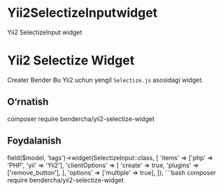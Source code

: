 # Yii2SelectizeInputwidget
Yii2 SelectizeInput widget

# Yii2 Selectize Widget
Creater Bender
Bu Yii2 uchun yengil `Selectize.js` asosidagi widget.

## O‘rnatish
composer require bendercha/yii2-selectize-widget

## Foydalanish

<?php
use bender\selectize\SelectizeInput;

echo $form->field($model, 'tags')->widget(SelectizeInput::class, [
    'items' => ['php' => 'PHP', 'yii' => 'Yii2'],
    'clientOptions' => [
        'create' => true,
        'plugins' => ['remove_button'],
    ],
    'options' => ['multiple' => true],
]);

```bash
composer require bendercha/yii2-selectize-widget
